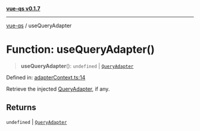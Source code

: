 [**vue-qs v0.1.7**](../README.md)

***

[vue-qs](../README.md) / useQueryAdapter

# Function: useQueryAdapter()

> **useQueryAdapter**(): `undefined` \| [`QueryAdapter`](../type-aliases/QueryAdapter.md)

Defined in: [adapterContext.ts:14](https://github.com/iamsomraj/vue-qs/blob/b9909ff029be0e52ce297bc89945187d8e2b539f/src/adapterContext.ts#L14)

Retrieve the injected [QueryAdapter](../type-aliases/QueryAdapter.md), if any.

## Returns

`undefined` \| [`QueryAdapter`](../type-aliases/QueryAdapter.md)
